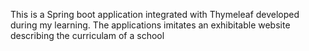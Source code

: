 This is a Spring boot application integrated with Thymeleaf developed during my learning. The applications imitates an exhibitable website describing the curriculam of a school
